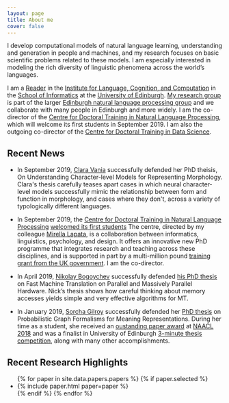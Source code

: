 ```yaml
---
layout: page
title: About me
cover: false
---
```


I develop computational models of natural language learning, 
understanding and generation in people and machines, and my research 
focuses on basic scientific problems related to these models. I am 
especially interested in modeling the rich diversity of linguistic
phenomena across the world’s languages. 

I am a [Reader](https://en.wikipedia.org/wiki/Reader_(academic_rank))
in the [Institute for Language, Cognition, and Computation](http://web.inf.ed.ac.uk/ilcc)
in the [School of Informatics](http://web.inf.ed.ac.uk/)
at the [University of Edinburgh](https://www.ed.ac.uk/). 
[My research group](collaborators) is part of the larger 
[Edinburgh natural language processing group](http://groups.inf.ed.ac.uk/edinburghnlp/)
and we collaborate with many people in Edinburgh and more widely. 
I am the co-director of the 
[Centre for Doctoral Training in Natural Language Processing](https://edinburghnlp.inf.ed.ac.uk/cdt/),
which will welcome its first students in September 2019.
I am also the outgoing co-director of the 
[Centre for Doctoral Training in Data Science](http://datascience.inf.ed.ac.uk/).


## Recent News
* In September 2019, [Clara Vania](https://claravania.github.io/) successfully
defended her PhD theisis, On Understanding Character-level Models for Representing Morphology.
Clara's thesis carefully teases apart cases in which neural character-level
models successfully mimic the relationship between form and function in morphology,
and cases where they don't, across a variety of typologically different languages.

* In September 2019, the 
[Centre for Doctoral Training in Natural Language Processing](https://edinburghnlp.inf.ed.ac.uk/cdt/)
[welcomed its first students](https://twitter.com/EdinburghNLP/status/1173630819652579338)
The centre, directed by my colleague [Mirella Lapata](http://homepages.inf.ed.ac.uk/mlap/),
is a collaboration between informatics, linguistics, psychology, and design.
It offers an innovative new PhD programme that integrates research and 
teaching across these disciplines, and is supported in part by a 
multi-million pound [training grant from the UK government](https://www.ukri.org/research/themes-and-programmes/ukri-cdts-in-artificial-intelligence/). I am 
the co-director. 

 * In April 2019, [Nikolay Bogoychev](https://nbogoychev.com/) successfully
defended [his PhD thesis](https://www.era.lib.ed.ac.uk/handle/1842/35886) on Fast Machine Translation on Parallel and 
Massively Parallel Hardware. Nick’s thesis shows how careful thinking about 
memory accesses yields simple and very effective algorithms for MT.

* In January 2019, [Sorcha Gilroy](http://homepages.inf.ed.ac.uk/s1459276/) 
successfully defended her [PhD thesis](https://www.era.lib.ed.ac.uk/handle/1842/35606) on Probabilistic Graph Formalisms for
Meaning Representations. During her time as a student, she 
received an [oustanding paper award](https://naacl2018.wordpress.com/2018/04/11/outstanding-papers/)
at [NAACL 2018](http://naacl2018.org/) and was a finalist in University of Edinburgh 
[3-minute thesis competition](https://www.ed.ac.uk/institute-academic-development/postgraduate/doctoral/3mt/3mt-final),
along with many other accomplishments.

## Recent Research Highlights

<ul>
{% for paper in site.data.papers.papers %}
  {% if paper.selected %}
  <li>
  {% include paper.html paper=paper %}
  </li>
  {% endif %}
{% endfor %}
</ul>

